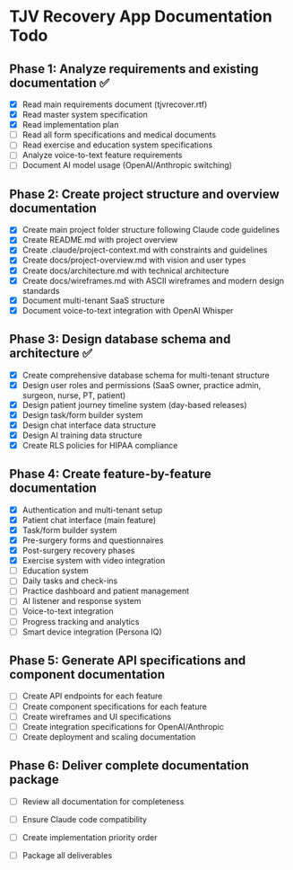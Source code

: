# TJV Recovery App Documentation Todo

## Phase 1: Analyze requirements and existing documentation ✅
- [x] Read main requirements document (tjvrecover.rtf)
- [x] Read master system specification
- [x] Read implementation plan
- [ ] Read all form specifications and medical documents
- [ ] Read exercise and education system specifications
- [ ] Analyze voice-to-text feature requirements
- [ ] Document AI model usage (OpenAI/Anthropic switching)

## Phase 2: Create project structure and overview documentation
- [x] Create main project folder structure following Claude code guidelines
- [x] Create README.md with project overview
- [x] Create .claude/project-context.md with constraints and guidelines
- [x] Create docs/project-overview.md with vision and user types
- [x] Create docs/architecture.md with technical architecture
- [x] Create docs/wireframes.md with ASCII wireframes and modern design standards
- [x] Document multi-tenant SaaS structure
- [x] Document voice-to-text integration with OpenAI Whisper

## Phase 3: Design database schema and architecture ✅
- [x] Create comprehensive database schema for multi-tenant structure
- [x] Design user roles and permissions (SaaS owner, practice admin, surgeon, nurse, PT, patient)
- [x] Design patient journey timeline system (day-based releases)
- [x] Design task/form builder system
- [x] Design chat interface data structure
- [x] Design AI training data structure
- [x] Create RLS policies for HIPAA compliance

## Phase 4: Create feature-by-feature documentation
- [x] Authentication and multi-tenant setup
- [x] Patient chat interface (main feature)
- [x] Task/form builder system
- [x] Pre-surgery forms and questionnaires
- [x] Post-surgery recovery phases
- [x] Exercise system with video integration
- [ ] Education system
- [ ] Daily tasks and check-ins
- [ ] Practice dashboard and patient management
- [ ] AI listener and response system
- [ ] Voice-to-text integration
- [ ] Progress tracking and analytics
- [ ] Smart device integration (Persona IQ)

## Phase 5: Generate API specifications and component documentation
- [ ] Create API endpoints for each feature
- [ ] Create component specifications for each feature
- [ ] Create wireframes and UI specifications
- [ ] Create integration specifications for OpenAI/Anthropic
- [ ] Create deployment and scaling documentation

## Phase 6: Deliver complete documentation package
- [ ] Review all documentation for completeness
- [ ] Ensure Claude code compatibility
- [ ] Create implementation priority order
- [ ] Package all deliverables

